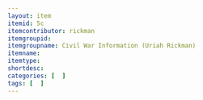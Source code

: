 ```yaml
---
layout: item
itemid: 5c
itemcontributor: rickman
itemgroupid: 
itemgroupname: Civil War Information (Uriah Rickman)
itemname: 
itemtype: 
shortdesc: 
categories: [  ]
tags: [  ]
---
```







